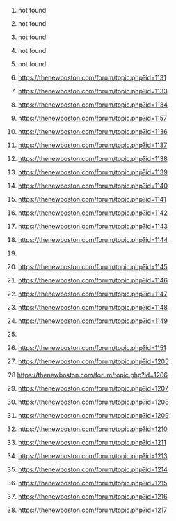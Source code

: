 1. not found

2. not found

3. not found

4. not found

5. not found

6. https://thenewboston.com/forum/topic.php?id=1131
 
7. https://thenewboston.com/forum/topic.php?id=1133
 
8. https://thenewboston.com/forum/topic.php?id=1134
 
9. https://thenewboston.com/forum/topic.php?id=1157

10. https://thenewboston.com/forum/topic.php?id=1136

11. https://thenewboston.com/forum/topic.php?id=1137
 
12. https://thenewboston.com/forum/topic.php?id=1138
 
13. https://thenewboston.com/forum/topic.php?id=1139
 
14. https://thenewboston.com/forum/topic.php?id=1140
 
15. https://thenewboston.com/forum/topic.php?id=1141
 
16. https://thenewboston.com/forum/topic.php?id=1142
 
17. https://thenewboston.com/forum/topic.php?id=1143
 
18. https://thenewboston.com/forum/topic.php?id=1144

19.

20. https://thenewboston.com/forum/topic.php?id=1145

21. https://thenewboston.com/forum/topic.php?id=1146

22. https://thenewboston.com/forum/topic.php?id=1147

23. https://thenewboston.com/forum/topic.php?id=1148

24. https://thenewboston.com/forum/topic.php?id=1149

25.

26. https://thenewboston.com/forum/topic.php?id=1151

27. https://thenewboston.com/forum/topic.php?id=1205

28 https://thenewboston.com/forum/topic.php?id=1206

29. https://thenewboston.com/forum/topic.php?id=1207

30. https://thenewboston.com/forum/topic.php?id=1208

31. https://thenewboston.com/forum/topic.php?id=1209

32. https://thenewboston.com/forum/topic.php?id=1210

33. https://thenewboston.com/forum/topic.php?id=1211

34. https://thenewboston.com/forum/topic.php?id=1213

35. https://thenewboston.com/forum/topic.php?id=1214

36. https://thenewboston.com/forum/topic.php?id=1215

37. https://thenewboston.com/forum/topic.php?id=1216

38. https://thenewboston.com/forum/topic.php?id=1217

